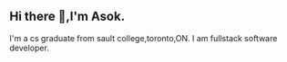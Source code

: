 ## Hi there 👋,I'm Asok.
I'm a cs graduate from sault college,toronto,ON.
I am fullstack software developer.
